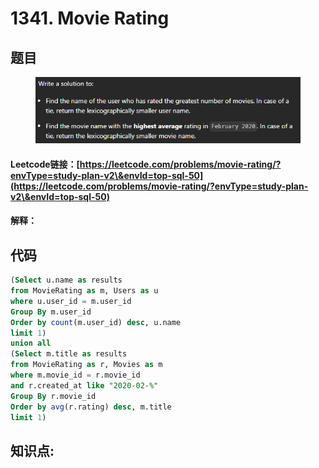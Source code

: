 # 1341. Movie Rating

## 题目

<figure><img src="../../../.gitbook/assets/image (15) (1).png" alt=""><figcaption></figcaption></figure>

#### Leetcode链接：[https://leetcode.com/problems/movie-rating/?envType=study-plan-v2\&envId=top-sql-50](https://leetcode.com/problems/movie-rating/?envType=study-plan-v2\&envId=top-sql-50)

#### 解释：

## 代码

```sql
(Select u.name as results 
from MovieRating as m, Users as u 
where u.user_id = m.user_id 
Group By m.user_id 
Order by count(m.user_id) desc, u.name
limit 1) 
union all
(Select m.title as results
from MovieRating as r, Movies as m
where m.movie_id = r.movie_id 
and r.created_at like "2020-02-%"
Group By r.movie_id
Order by avg(r.rating) desc, m.title
limit 1)

```

## **知识点:**&#x20;
